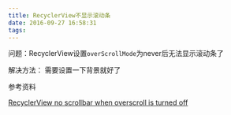 ```yaml
---
title: RecyclerView不显示滚动条
date: 2016-09-27 16:58:31
tags:
---
```


问题：RecyclerView设置`overScrollMode`为never后无法显示滚动条了

解决方法： 需要设置一下背景就好了

参考资料

[RecyclerView no scrollbar when overscroll is turned off](http://stackoverflow.com/questions/32575323/recyclerview-no-scrollbar-when-overscroll-is-turned-off)

